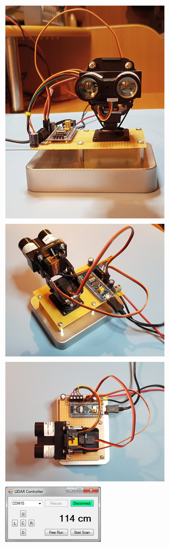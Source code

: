 ![photo1](https://raw.githubusercontent.com/bvarga92/mcu/main/stm32f103_lidar/photo1.jpg)

![photo2](https://raw.githubusercontent.com/bvarga92/mcu/main/stm32f103_lidar/photo2.jpg)

![photo3](https://raw.githubusercontent.com/bvarga92/mcu/main/stm32f103_lidar/photo3.jpg)

![photo4](https://raw.githubusercontent.com/bvarga92/mcu/main/stm32f103_lidar/photo4.png)
